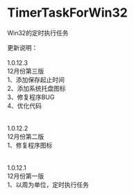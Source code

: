 # TimerTaskForWin32

Win32的定时执行任务

更新说明：<br/><br/>
1.0.12.3<br/>
12月份第三版<br/>
1、添加保存起止时间<br/>
2、添加系统托盘图标<br/>
3、修复程序BUG<br/>
4、优化代码<br/>
<br/><br/>
1.0.12.2<br/>
12月份第二版<br/>
1、修复程序图标<br/>
<br/><br/>
1.0.12.1<br/>
12月份第一版<br/>
1、以周为单位，定时执行任务<br/>

